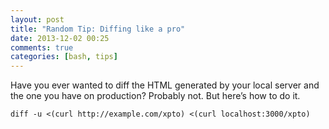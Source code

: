 ```yaml
---
layout: post
title: "Random Tip: Diffing like a pro"
date: 2013-12-02 00:25
comments: true
categories: [bash, tips]
---
```


Have you ever wanted to diff the HTML generated by your local server and the one
you have on production? Probably not. But here’s how to do it.

    diff -u <(curl http://example.com/xpto) <(curl localhost:3000/xpto)
